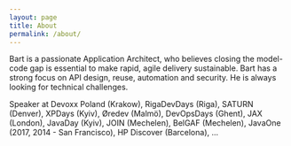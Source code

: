 ```yaml
---
layout: page
title: About
permalink: /about/
---
```


Bart is a passionate Application Architect, who believes closing the model-code gap is essential to make rapid, agile delivery sustainable. 
Bart has a strong focus on API design, reuse, automation and security. 
He is always looking for technical challenges. 

Speaker at Devoxx Poland (Krakow), RigaDevDays (Riga), SATURN (Denver), XPDays (Kyiv), Øredev (Malmö), DevOpsDays (Ghent), JAX (London), JavaDay (Kyiv), JOIN (Mechelen), BelGAF (Mechelen), JavaOne (2017, 2014 - San Francisco), HP Discover (Barcelona), ...
